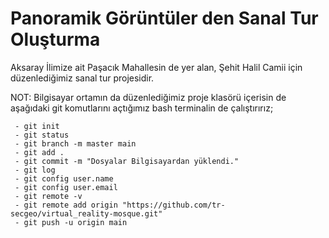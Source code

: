 # Panoramik Görüntüler den Sanal Tur Oluşturma

  Aksaray İlimize ait Paşacık Mahallesin de yer alan, Şehit Halil Camii için düzenlediğimiz sanal tur projesidir.


 NOT: Bilgisayar ortamın da düzenlediğimiz proje klasörü içerisin de aşağıdaki git komutlarını açtığımız bash terminalin de çalıştırırız;

     - git init
     - git status
     - git branch -m master main
     - git add .
     - git commit -m "Dosyalar Bilgisayardan yüklendi."
     - git log
     - git config user.name
     - git config user.email
     - git remote -v
     - git remote add origin "https://github.com/tr-secgeo/virtual_reality-mosque.git" 
     - git push -u origin main
